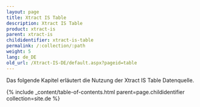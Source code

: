 ```yaml
---
layout: page
title: Xtract IS Table
description: Xtract IS Table
product: xtract-is
parent: xtract-is
childidentifier: xtract-is-table
permalink: /:collection/:path
weight: 5
lang: de_DE
old_url: /Xtract-IS-DE/default.aspx?pageid=table
---
```


Das folgende Kapitel erläutert die Nutzung der Xtract IS Table Datenquelle.

{% include _content/table-of-contents.html parent=page.childidentifier collection=site.de %}